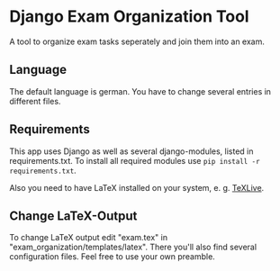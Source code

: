 # Django Exam Organization Tool

A tool to organize exam tasks seperately and join them into an exam.

## Language

The default language is german. You have to change several entries in different files.

## Requirements

This app uses Django as well as several django-modules, listed in requirements.txt. To install all required modules use `pip install -r requirements.txt`.

Also you need to have LaTeX installed on your system, e. g. [TeXLive](https://www.tug.org/texlive/).

## Change LaTeX-Output

To change LaTeX output edit "exam.tex" in "exam_organization/templates/latex". There you'll also find several configuration files. Feel free to use your own preamble.

